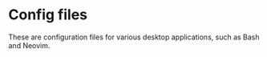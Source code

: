 # Config files
These are configuration files for various desktop applications, such as Bash and Neovim.
